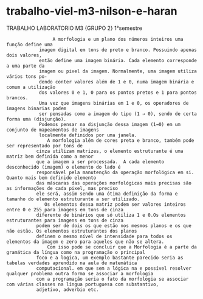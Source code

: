 # trabalho-viel-m3-nilson-e-haran
TRABALHO LABORATORIO M3 {GRUPO 2} 1°semestre

                     A morfologia e um plano dos números inteiros uma função define uma 
                imagem digital em tons de preto e branco. Possuindo apenas dois valores, 
                então define uma imagem binária. Cada elemento corresponde a uma parte da 
                imagem ou pixel da imagem. Normalmente, uma imagem utiliza vários tons po-
                dendo conter valores além de 1 e 0, numa imagem binária e comum a utilização
                dos valores 0 e 1, 0 para os pontos pretos e 1 para pontos brancos.
                Uma vez que imagens binárias em 1 e 0, os operadores de imagens binarias podem 
                ser pensadas como a imagem do tipo (1 → 0), sendo de certa forma uma (disjunção). 
                Podemos pensar na disjunção dessa imagem (1→0) em um conjunto de mapeamentos de imagens
                localmente definidos por uma janela.
                   A morfologia além de cores preta e branco, também pode ser representado por tons de 
               cinza utilizam matrizes, o elemento estruturante é uma matriz bem definida como a menor
               que a imagem a ser processada.  A cada elemento desconhecido (imagem) o elemento do lado é 
               responsável pela manutenção da operação morfológica em si. Quanto mais bem definido elemento 
               das máscaras das operações morfológicas mais precisas são as informações de cada pixel, mas preciso
               ele será, assim sendo uma ótima definição da forma e tamanho do elemento estruturante a ser utilizado.
                  Os elementos dessa matriz podem ser valores inteiros entre 0 e 255 para imagens em tons de cinza 
               diferente de binários que só utiliza 1 e 0.Os elementos estruturantes para imagens em tons de cinza 
               podem ser de dois os que estão nos mesmos planos e os que não estão. Os elementos estruturantes dos planos
               definem o mesmo nível de intensidade para todos os elementos da imagem e zero para aqueles que não se altera.
                   Com isso pode se concluir que a Morfologia é a parte da gramática da língua como na programação o principal 
               foco e a logica, um exemplo bastante parecido seria as tabelas verdades aprendido na aula de matemática 
               computacional. em que sem a lógica na e possível resolver qualquer problema outra forma se associar a morfologia 
               com a programação seria o fato da morfologia se associar com várias classes na língua portuguesa com substantivo, 
               adjetivo, adverbio etc.
